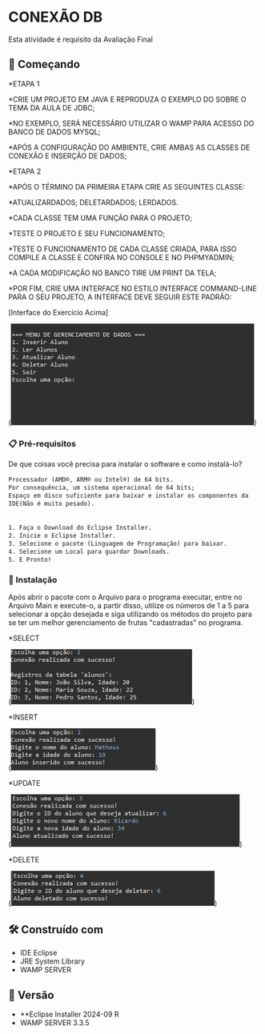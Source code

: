 # CONEXÃO DB

Esta atividade é requisito da Avaliação Final

## 🚀 Começando


*ETAPA 1

*CRIE UM PROJETO EM JAVA E REPRODUZA O EXEMPLO DO SOBRE O TEMA DA AULA DE JDBC;

*NO EXEMPLO, SERÁ NECESSÁRIO UTILIZAR O WAMP PARA ACESSO DO BANCO DE DADOS MYSQL;

*APÓS A CONFIGURAÇÃO DO AMBIENTE, CRIE AMBAS AS CLASSES DE CONEXÃO E INSERÇÃO DE DADOS;

*ETAPA 2

*APÓS O TÉRMINO DA PRIMEIRA ETAPA CRIE AS SEGUINTES CLASSE:

*ATUALIZARDADOS; DELETARDADOS; LERDADOS.

*CADA CLASSE TEM UMA FUNÇÃO PARA O PROJETO;

*TESTE O PROJETO E SEU FUNCIONAMENTO;

*TESTE O FUNCIONAMENTO DE CADA CLASSE CRIADA, PARA ISSO COMPILE A CLASSE E CONFIRA NO CONSOLE E NO PHPMYADMIN;

*A CADA MODIFICAÇÃO NO BANCO TIRE UM PRINT DA TELA;

*POR FIM, CRIE UMA INTERFACE NO ESTILO INTERFACE COMMAND-LINE PARA O SEU PROJETO, A INTERFACE DEVE SEGUIR ESTE PADRÃO:


[Interface do Exercício Acima]

(![BibliotecadeConversões](DatabaseAF.png))

### 📋 Pré-requisitos

De que coisas você precisa para instalar o software e como instalá-lo?

```
Processador (AMD®, ARM® ou Intel®) de 64 bits.
Por consequência, um sistema operacional de 64 bits;
Espaço em disco suficiente para baixar e instalar os componentes da IDE(Não é muito pesado).


1. Faça o Download do Eclipse Installer.
2. Inicie o Eclipse Installer.
3. Selecione o pacote (Linguagem de Programação) para baixar.
4. Selecione um Local para guardar Downloads.
5. E Pronto!

```

### 🔧 Instalação

Após abrir o pacote com o Arquivo para o programa executar, entre no Arquivo Main e execute-o, a partir disso, utilize os números de 1 a 5 para selecionar a opção desejada e siga utilizando os métodos do projeto para se ter um melhor gerenciamento de frutas "cadastradas" no programa.

*SELECT

(![BibliotecadeConversões](FotoSelect.png))

*INSERT

(![BibliotecadeConversões](FotoInsert.png))

*UPDATE

(![BibliotecadeConversões](FotoUpdate.png))

*DELETE

(![BibliotecadeConversões](FotoDelete.png))



## 🛠️ Construído com

* IDE Eclipse
* JRE System Library
* WAMP SERVER

## 📌 Versão

* **Eclipse Installer 2024-09 R
* WAMP SERVER 3.3.5
  
